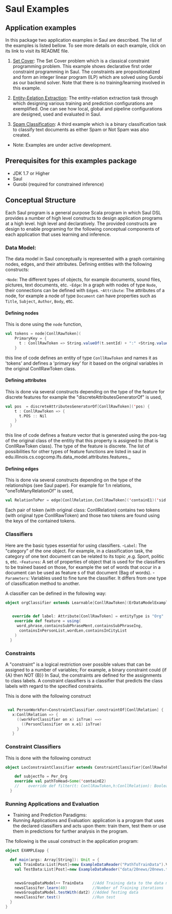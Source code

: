 # Saul Examples 

## Application examples

In this package two application examples in Saul are described. 
The list of the examples is listed bellow. To see more details on each example, click on its link to 
visit its README file. 

1. [Set Cover](set_cover/README.md): The Set Cover problem which is a classical constraint programming 
problem. This example shows declarative first order constraint programming in Saul. The constraints 
are propositionalized and form an integer linear program (ILP) which are solved using Gurobi as our backend solver.
 Note that there is no training/learning involved in this example. 
 
2. [Entity-Eelation Extraction](entity-relation/README.md): The entity-relation extraction task through 
which designing various training and prediction configurations are exemplified. 
One can see how local, global and pipeline configurations are designed, used and evaluated in Saul.

3. [Spam Classification](spam/README.me): A third example which is a binary classification task 
to classify text documents as either Spam or Not Spam was also created.

* Note: Examples are under active development. 

## Prerequisites for this examples package 

* JDK 1.7 or Higher
* Saul 
* Gurobi (required for constrained inference)

## Conceptual Structure

Each Saul program is a general purpose Scala program in which Saul DSL provides a number of high level constructs to design application programs at a high level. high level and declaratively. 
The provided constructs are design to enable programing for the following conceptual components of each application that uses learning and inference.

### Data Model: 
The data model in Saul conceptually is represented with a graph containing nodes, edges, 
and their attributes. Defining entities with the following constructs:

  -`Node`: The different types of objects, for example documents, sound files, pictures, text documents, etc.
  -`Edge`: In a graph with nodes of type `Node`, their connections can be defined with `Edge`s. 
  -`Attribute`: The attributes of a node, for example a node of type `Document` can have properties 
  such as `Title`, `Subject`, `Author`, `Body`, etc.  
  
#### Defining nodes

This is done using the `node` function,


```scala
val tokens = node[ConllRawToken](
    PrimaryKey = {
      t : ConllRawToken => String.valueOf(t.sentId) + ":" +String.valueOf(t.wordId)
    }
```

this line of code defines an entity of type `ConllRawToken` and names it as 'tokens' and defines a 'primary key' for it based on the original variables in the original ConllRawToken class.

#### Defining attributes 
This is done via several constructs depending on the type of the feature for discrete features for example the "discreteAttributesGeneratorOf" is used,

```scala
val pos  = discreteAttributesGeneratorOf[ConllRawToken]('pos) {
    t : ConllRawToken => {
      t.POS :: Nil
    }
  }
  ```
this line of code defines a feature vector that is generated using the pos-tag of the original class of the entitiy that this property is assigned to (that is ConllRawToken class). The type of the feature is discrete. 
The list of possibilities for other types of feature functions are listed in saul in edu.illinois.cs.cogcomp.lfs.data_model.attributes.features._

#### Defining edges 

This is done via several constructs depending on the type of the relationships (see Saul paper). For example for 1:n relations, 
"oneToManyRelationOf" is used,

```scala
val RelationToPer = edge[ConllRelation,ConllRawToken]('containE1)('sid === 'sid, 'e1id === 'wordid)
```

Each pair of token (with original class: ConllRelation) contains two tokens (with original type ConllRawToken) and those two tokens are found using the keys of the contained tokens. 

### Classifiers
Here are the basic types essential for using classifiers. 
  -`Label`: The "category" of the one object. For example, in a classification task, the category of one text  document can be related to its topic ,e.g. Sport, politic                                                      s, etc. 
  -`Features`: A set of properties of object that is used for the classifiers to be trained based on those, for example the set of words that occur in a document can be used as feature s of that document (Bag of words). 
  -`Parameters`: Variables used to fine tune the classifier. It differs from one type of classification method to another. 

A classifier can be defined in the following way: 

```scala
object orgClassifier extends Learnable[ConllRawToken](ErDataModelExample) {


   override def label: Attribute[ConllRawToken] = entityType is "Org"
    override def feature = using(
     word,phrase,containsSubPhraseMent,containsSubPhraseIng,
      containsInPersonList,wordLen,containsInCityList
    )
  }

```


### Constraints 
A "constraint" is a logical restriction over possible values that can be assigned to a number of variables; 
For example, a binary constraint could {if {A} then NOT {B}}
In Saul, the constraints are defined for the assignments to class labels. 
A constraint classifiers is a classifier that predicts the class labels with regard to the specified constraints.

This is done with the following construct

```scala

 val PersonWorkFor=ConstraintClassifier.constraintOf[ConllRelation] {
   x:ConllRelation => {
     ((workForClassifier on x) isTrue) ==>
       ((PersonClassifier on x.e1) isTrue)
     }
   }
```
### Constraint Classifiers

This is done with the following construct

```scala
object LocConstraintClassifier extends ConstraintClassifier[ConllRawToken,ConllRelation](ErDataModelExample, LocClassifier){

    def subjectTo = Per_Org
    override val pathToHead=Some('containE2)
    //    override def filter(t: ConllRawToken,h:ConllRelation): Boolean = t.wordId==h.wordId2
  }
```

### Running Applications and Evaluation
* Training and Prediction Paradigms: 
* Running Applications and Evaluation: application is a program that uses the declared classifiers and acts upon them: train them, test them or use them in predictions for further analysis in the program.

The following is the usual construct in the application program:

```scala
object EXAMPLEapp {

  def main(args: Array[String]): Unit = {
    val TrainData:List[Post]=new ExampleDataReader("PathToTrainData").VariableOfdata.toList
    val TestData:List[Post]=new ExampleDataReader("data/20news/20news.test.shuffled").VariableOfDate.toList


    newsGroupDataModel++ TrainData    //Add Training data to the data model
    newsClassifer.learn(40)           //Number of Training iterations
    newsGroupDataModel.testWith(dat2) //Added Testing data
    newsClassifer.test()              //Run test
  }
}
```
